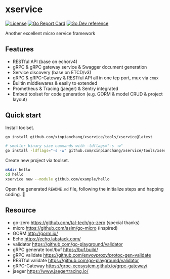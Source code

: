 # xservice

[![License](https://img.shields.io/github/license/xinpianchang/xservice?style=flat-square)](https://raw.githubusercontent.com/xinpianchang/xservice/master/LICENSE)
[![Go Report Card](https://goreportcard.com/badge/github.com/xinpianchang/xservice?style=flat-square)](https://goreportcard.com/report/github.com/xinpianchang/xservice)
[![Go.Dev reference](https://img.shields.io/badge/go.dev-reference-blue?logo=go&logoColor=white&style=flat-square)](https://pkg.go.dev/github.com/xinpianchang/xservice)

Another excellent micro service framework

## Features

- RESTful API (base on echo/v4)
- gRPC & gRPC gateway service & Swagger document generation
- Service discovery (base on ETCD/v3)
- gRPC & gRPC-Gateway & RESTful API all in one tcp port, mux via `cmux`
- Builtin middlewares & easily to extended
- Prometheus & Tracing (jaeger) & Sentry integrated
- Embed toolset for code generation (e.g. GORM & model CRUD & project layout)

## Quick start

Install toolset.

```bash
go install github.com/xinpianchang/xservice/tools/xservice@latest
```

```bash
# smaller binary size commands with -ldflags="-s -w"
go install -ldflags="-s -w" github.com/xinpianchang/xservice/tools/xservice
```

Create new project via toolset.

```bash
mkdir hello
cd hello
xservice new --module github.com/example/hello
```

Open the generated `README.md` file, following the initialize steps and happing coding. 🎉

## Resource

- go-zero https://github.com/tal-tech/go-zero (special thanks)
- micro https://github.com/asim/go-micro (inspired)
- GORM http://gorm.io/
- Echo https://echo.labstack.com/
- validator https://github.com/go-playground/validator
- gRPC generate tool/buf https://buf.build/
- gRPC validate https://github.com/envoyproxy/protoc-gen-validate
- RESTful validate https://github.com/go-playground/validator
- gRPC-Gateway https://grpc-ecosystem.github.io/grpc-gateway/
- jaeger https://www.jaegertracing.io/

